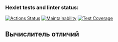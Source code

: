### Hexlet tests and linter status:
[![Actions Status](https://github.com/ChukovAndrey/frontend-project-lvl2/workflows/hexlet-check/badge.svg)](https://github.com/ChukovAndrey/frontend-project-lvl2/actions)
[![Maintainability](https://api.codeclimate.com/v1/badges/a99a88d28ad37a79dbf6/maintainability)](https://github.com/ChukovAndrey/frontend-project-lvl2/maintainability)
[![Test Coverage](https://api.codeclimate.com/v1/badges/8ebbb570482ba01af18f/test_coverage)](https://codeclimate.com/github/ChukovAndrey/frontend-project-lvl2/test_coverage)

## Вычислитель отличий